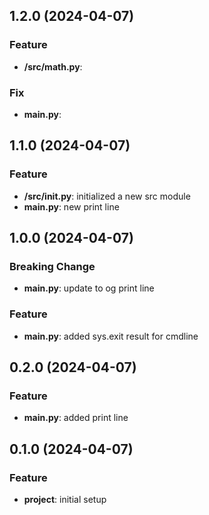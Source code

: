 ## 1.2.0 (2024-04-07)

### Feature

- **/src/math.py**: 

### Fix

- **main.py**: 

## 1.1.0 (2024-04-07)

### Feature

- **/src/__init__.py**: initialized a new src module
- **main.py**: new print line

## 1.0.0 (2024-04-07)

### Breaking Change

- **main.py**: update to og print line

### Feature

- **main.py**: added sys.exit result for cmdline

## 0.2.0 (2024-04-07)

### Feature

- **main.py**: added print line

## 0.1.0 (2024-04-07)

### Feature

- **project**: initial setup
